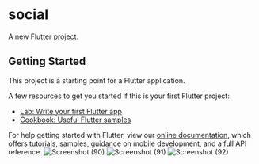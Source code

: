 # social

A new Flutter project.

## Getting Started

This project is a starting point for a Flutter application.

A few resources to get you started if this is your first Flutter project:

- [Lab: Write your first Flutter app](https://flutter.dev/docs/get-started/codelab)
- [Cookbook: Useful Flutter samples](https://flutter.dev/docs/cookbook)

For help getting started with Flutter, view our
[online documentation](https://flutter.dev/docs), which offers tutorials,
samples, guidance on mobile development, and a full API reference.
![Screenshot (90)](https://user-images.githubusercontent.com/97935737/190085066-db79e061-5adb-42b3-827d-7553515792c1.png)
![Screenshot (91)](https://user-images.githubusercontent.com/97935737/190085077-a3bbf9d9-001d-4fd8-9e1e-d85168694785.png)
![Screenshot (92)](https://user-images.githubusercontent.com/97935737/190085079-62e68ed5-83f8-4998-a60c-06c6236fce56.png)

